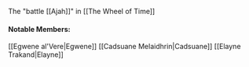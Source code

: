The "battle [[Ajah]]"  in [[The Wheel of Time]]

#### Notable Members:

[[Egwene al'Vere|Egwene]]
[[Cadsuane Melaidhrin|Cadsuane]]
[[Elayne Trakand|Elayne]]
